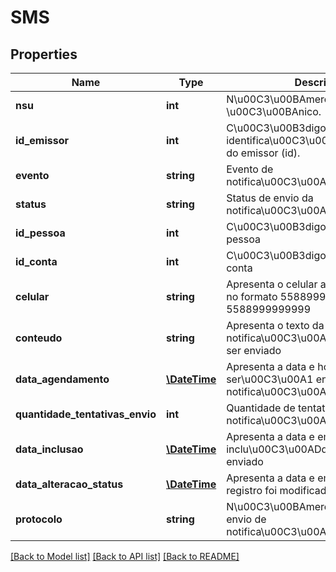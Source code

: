 # SMS

## Properties
Name | Type | Description | Notes
------------ | ------------- | ------------- | -------------
**nsu** | **int** | N\u00C3\u00BAmero sequencial \u00C3\u00BAnico. | [optional] 
**id_emissor** | **int** | C\u00C3\u00B3digo de identifica\u00C3\u00A7\u00C3\u00A3o do emissor (id). | [optional] 
**evento** | **string** | Evento de notifica\u00C3\u00A7\u00C3\u00A3o | [optional] 
**status** | **string** | Status de envio da notifica\u00C3\u00A7\u00C3\u00A3o | 
**id_pessoa** | **int** | C\u00C3\u00B3digo identificado da pessoa | 
**id_conta** | **int** | C\u00C3\u00B3digo identificador da conta | 
**celular** | **string** | Apresenta o celular a ser eviado o SMS no formato 5588999999999 ou 5588999999999 | 
**conteudo** | **string** | Apresenta o texto da notifica\u00C3\u00A7\u00C3\u00A3o a ser enviado | 
**data_agendamento** | [**\DateTime**](\DateTime.md) | Apresenta a data e hora em que ser\u00C3\u00A1 enviado a notifica\u00C3\u00A7\u00C3\u00A3o | 
**quantidade_tentativas_envio** | **int** | Quantidade de tentativas e envio da notifica\u00C3\u00A7\u00C3\u00A3o | 
**data_inclusao** | [**\DateTime**](\DateTime.md) | Apresenta a data e em que o registro foi inclu\u00C3\u00ADdo na base para ser enviado | 
**data_alteracao_status** | [**\DateTime**](\DateTime.md) | Apresenta a data e em que o Stattjus do registro foi modificado | 
**protocolo** | **string** | N\u00C3\u00BAmero do protocolo de envio de notifica\u00C3\u00A7\u00C3\u00B5es | [optional] 

[[Back to Model list]](../README.md#documentation-for-models) [[Back to API list]](../README.md#documentation-for-api-endpoints) [[Back to README]](../README.md)


